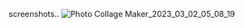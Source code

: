 screenshots..
![Photo Collage Maker_2023_03_02_05_08_19](https://user-images.githubusercontent.com/99496645/222441726-68aa549b-4ffe-4ec2-9ea3-5c9470676cc8.png)
